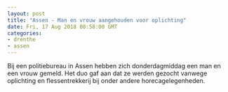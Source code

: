 ```yaml
---
layout: post
title: "Assen - Man en vrouw aangehouden voor oplichting"
date: Fri, 17 Aug 2018 08:58:00 GMT
categories: 
- drenthe 
- assen 
---
```


Bij een politiebureau in Assen hebben zich donderdagmiddag een man en een vrouw gemeld. Het duo gaf aan dat ze werden gezocht vanwege oplichting en flessentrekkerij bij onder andere  horecagelegenheden.
